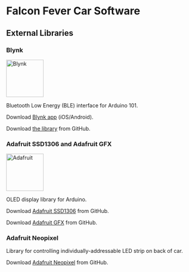 # Falcon Fever Car Software

## External Libraries

### Blynk

<img alt="Blynk" src="https://avatars.githubusercontent.com/u/11541426?v=3" height="100">

Bluetooth Low Energy (BLE) interface for Arduino 101. 

Download [Blynk app](http://www.blynk.cc) (iOS/Android). 

Download [the library](https://github.com/blynkkk/blynk-library) from GitHub.

### Adafruit SSD1306 and Adafruit GFX

<img alt="Adafruit" src="http://www.hack-e-bot.com/wp-content/uploads/2014/09/adafruit-logo.png" height="100">

OLED display library for Arduino.

Download [Adafruit SSD1306](https://github.com/adafruit/Adafruit_SSD1306) from GitHub.

Download [Adafruit GFX](https://github.com/adafruit/Adafruit-GFX-Library) from GitHub.

### Adafruit Neopixel
Library for controlling individually-addressable LED strip on back of car.

Download [Adafruit Neopixel](https://github.com/adafruit/Adafruit_NeoPixel) from GitHub.
